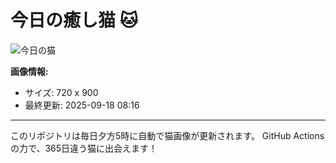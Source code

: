 # 今日の癒し猫 🐱

![今日の猫](https://cdn2.thecatapi.com/images/c01.jpg)

**画像情報:**
- サイズ: 720 x 900
- 最終更新: 2025-09-18 08:16

---

このリポジトリは毎日夕方5時に自動で猫画像が更新されます。
GitHub Actionsの力で、365日違う猫に出会えます！
